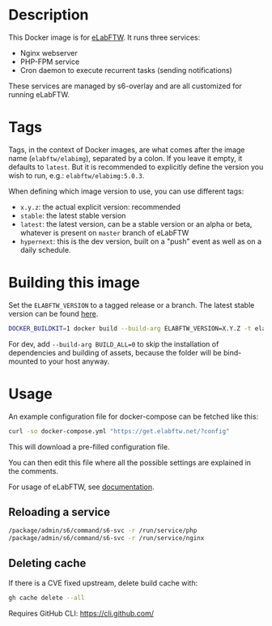 # Description

This Docker image is for [eLabFTW](https://www.elabftw.net). It runs three services:

* Nginx webserver
* PHP-FPM service
* Cron daemon to execute recurrent tasks (sending notifications)

These services are managed by s6-overlay and are all customized for running eLabFTW.

# Tags

Tags, in the context of Docker images, are what comes after the image name (`elabftw/elabimg`), separated by a colon. If you leave it empty, it defaults to `latest`. But it is recommended to explicitly define the version you wish to run, e.g.: `elabftw/elabimg:5.0.3`.

When defining which image version to use, you can use different tags:

* `x.y.z`: the actual explicit version: recommended
* `stable`: the latest stable version
* `latest`: the latest version, can be a stable version or an alpha or beta, whatever is present on `master` branch of eLabFTW
* `hypernext`: this is the dev version, built on a "push" event as well as on a daily schedule.

# Building this image

Set the `ELABFTW_VERSION` to a tagged release or a branch. The latest stable version can be found [here](https://github.com/elabftw/elabftw/releases/latest).

~~~bash
DOCKER_BUILDKIT=1 docker build --build-arg ELABFTW_VERSION=X.Y.Z -t elabftw/elabimg:X.Y.Z .
~~~

For dev, add `--build-arg BUILD_ALL=0` to skip the installation of dependencies and building of assets, because the folder will be bind-mounted to your host anyway.

# Usage

An example configuration file for docker-compose can be fetched like this:

~~~bash
curl -so docker-compose.yml "https://get.elabftw.net/?config"
~~~

This will download a pre-filled configuration file.

You can then edit this file where all the possible settings are explained in the comments.

For usage of eLabFTW, see [documentation](https://doc.elabftw.net).

## Reloading a service

~~~bash
/package/admin/s6/command/s6-svc -r /run/service/php
/package/admin/s6/command/s6-svc -r /run/service/nginx
~~~

## Deleting cache

If there is a CVE fixed upstream, delete build cache with:

~~~bash
gh cache delete --all
~~~

Requires GitHub CLI: https://cli.github.com/
